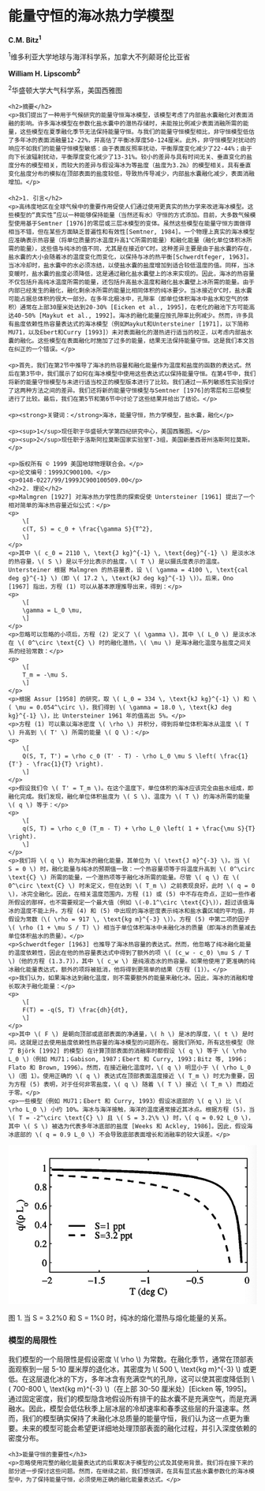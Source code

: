<html lang="zh-CN">
<head>
    <meta charset="UTF-8">
    <title>能量守恒的海冰热力学模型</title>
    <script src="https://polyfill.io/v3/polyfill.min.js?features=es6"></script>
    <script id="MathJax-script" async src="https://cdn.jsdelivr.net/npm/mathjax@3/es5/tex-mml-chtml.js"></script>
</head>
<body>
    <h1>能量守恒的海冰热力学模型</h1>
    <p><strong>C.M. Bitz<sup>1</sup></strong></p>
    <p><sup>1</sup>维多利亚大学地球与海洋科学系，加拿大不列颠哥伦比亚省</p>
    <p><strong>William H. Lipscomb<sup>2</sup></strong></p>
    <p><sup>2</sup>华盛顿大学大气科学系，美国西雅图</p>

    <h2>摘要</h2>
    <p>我们提出了一种用于气候研究的能量守恒海冰模型，该模型考虑了内部盐水囊融化对表面消融的影响。许多海冰模型在参数化盐水囊中的潜热存储时，未能按比例减少表面消融所需的能量，这些模型在夏季融化季节无法保持能量守恒。与我们的能量守恒模型相比，非守恒模型低估了多年冰的表面消融量12-22%，并高估了平衡冰厚度50-124厘米。此外，非守恒模型对扰动的响应不如我们的能量守恒模型敏感：由于表面反照率扰动，平衡厚度变化减少了22-44%；由于向下长波辐射扰动，平衡厚度变化减少了13-31%。较小的差异与具有时间无关、垂直变化的盐度分布的模型相关，而较大的差异与假设海冰为等盐度（盐度为3.2‰）的模型相关。具有垂直变化盐度分布的模拟在顶部表面的盐度较低，导致热传导减少，内部盐水囊融化减少，表面消融增加。</p>

    <h2>1. 引言</h2>
    <p>高纬度地区在全球气候中的重要作用促使人们通过使用更真实的热力学来改进海冰模型。这些模型的“真实性”应以一种能够保持能量（当然还有水）守恒的方式添加。目前，大多数气候模型使用基于Semtner [1976]的零层或三层冰模型的变体。虽然这些模型在能量守恒方面做得相当不错，但在某些方面缺乏普遍性和有效性[Semtner, 1984]。一个物理上真实的海冰模型应准确表示热容量（将单位质量的冰温度升高1℃所需的能量）和融化能量（融化单位体积冰所需的能量），这些值与纯冰的值不同，尤其是在接近0℃时。这种差异主要是由于盐水囊的存在，盐水囊的大小会随着冰的温度变化而变化，以保持与冰的热平衡[Schwerdtfeger, 1963]。当冰冷却时，盐水囊中的水必须冻结，以使盐水囊的盐度增加到适合较低温度的值。同样，当冰变暖时，盐水囊的盐度必须降低，这是通过融化盐水囊壁上的冰来实现的。因此，海冰的热容量不仅包括升高纯冰温度所需的能量，还包括升高盐水温度和融化盐水囊壁上冰所需的能量。由于内部已经发生的融化，融化剩余冰所需的能量比相同体积的纯冰要少。当冰接近0℃时，盐水囊可能占据总体积的很大一部分。在多年北极冰中，孔隙率（即单位体积海冰中盐水和空气的体积）通常在上部30厘米处达到20-30% [Eicken et al., 1995]，在老化的融池下方可能高达40-50% [Maykut et al., 1992]。海冰的融化能量应按孔隙率比例减少。然而，许多具有盐度依赖性热容量表达式的海冰模型（例如Maykut和Untersteiner [1971]，以下简称MU71，以及Ebert和Curry [1993]）未对表面融化的潜热进行适当的校正，以考虑内部盐水囊的融化。这些模型在表面融化时施加了过多的能量，结果无法保持能量守恒。这是我们本文旨在纠正的一个错误。</p>

    <p>首先，我们在第2节中推导了海冰的热容量和融化能量作为温度和盐度的函数的表达式。然后在第3节中，我们展示了如何在海冰模型中使用这些表达式以保持能量守恒。在第4节中，我们将新的能量守恒模型与未进行适当校正的模型版本进行了比较。我们通过一系列敏感性实验探讨了这两种方法之间的差异。我们还将新的能量守恒模型与Semtner [1976]的零层和三层模型进行了比较。最后，我们在第5节和第6节中讨论了这些结果并给出了结论。</p>

    <p><strong>关键词：</strong>海冰，能量守恒，热力学模型，盐水囊，融化</p>

    <p><sup>1</sup>现任职于华盛顿大学第四纪研究中心，美国西雅图。</p>
    <p><sup>2</sup>现任职于洛斯阿拉莫斯国家实验室T-3组，美国新墨西哥州洛斯阿拉莫斯。</p>

    <p>版权所有 © 1999 美国地球物理联合会。</p>
    <p>论文编号：1999JC900100。</p>
    <p>0148-0227/99/1999JC900100509.00</p>
    <h2>2. 理论</h2>
    <p>Malmgren [1927] 对海冰热力学性质的探索促使 Untersteiner [1961] 提出了一个相对简单的海冰热容量近似公式：</p>
    <p>
        \[
        c(T, S) = c_0 + \frac{\gamma S}{T^2},
        \]
    </p>
    <p>其中 \( c_0 = 2110 \, \text{J kg}^{-1} \, \text{deg}^{-1} \) 是淡水冰的热容量，\( S \) 是以千分比表示的盐度，\( T \) 是以摄氏度表示的温度。Untersteiner 根据 Malmgren 的热容量表，设 \( \gamma = 4100 \, \text{cal deg g}^{-1} \)（即 \( 17.2 \, \text{kJ deg kg}^{-1} \)）。后来，Ono [1967] 指出，方程 (1) 可以从基本原理推导出来，得到：</p>
    <p>
        \[
        \gamma = L_0 \mu,
        \]
    </p>
    <p>忽略可以忽略的小项后，方程 (2) 定义了 \( \gamma \)，其中 \( L_0 \) 是淡水冰在 \( 0^\circ \text{C} \) 时的融化潜热，\( \mu \) 是海冰融化温度与盐度之间关系的经验常数：</p>
    <p>
        \[
        T_m = -\mu S.
        \]
    </p>
    <p>根据 Assur [1958] 的研究，取 \( L_0 = 334 \, \text{kJ kg}^{-1} \) 和 \( \mu = 0.054^\circ \)，我们得到 \( \gamma = 18.0 \, \text{kJ deg kg}^{-1} \)，比 Untersteiner 1961 年的值高出 5%。</p>
    <p>方程 (1) 可以乘以海冰密度 \( \rho \) 并积分，得到将单位体积海冰从温度 \( T \) 升高到 \( T' \) 所需的能量 \( Q \)：</p>
    <p>
        \[
        Q(S, T, T') = \rho c_0 (T' - T) - \rho L_0 \mu S \left( \frac{1}{T'} - \frac{1}{T} \right).
        \]
    </p>
    <p>假设我们令 \( T' = T_m \)。在这个温度下，单位体积的海冰应该完全由盐水组成，即融化完成。我们发现，融化单位体积盐度为 \( S \)、温度为 \( T \) 的海冰所需的能量 \( q \) 等于：</p>
    <p>
        \[
        q(S, T) = \rho c_0 (T_m - T) + \rho L_0 \left( 1 + \frac{\mu S}{T} \right).
        \]
    </p>
    <p>我们将 \( q \) 称为海冰的融化能量，其单位为 \( \text{J m}^{-3} \)。当 \( S = 0 \) 时，融化能量与纯冰的预期值一致：一个热容量项等于将温度升高到 \( 0^\circ \text{C} \) 所需的能量，一个潜热项等于融化冰所需的能量。尽管 \( q \) 在 \( 0^\circ \text{C} \) 时未定义，但在达到 \( T_m \) 之前表现良好，此时 \( q = 0 \)，冰完全融化。因此，在相关温度范围内，方程 (1) 或 (5) 中不存在奇点，正如一些作者所假设的那样，也不需要规定一个最大值（例如 \(-0.1^\circ \text{C}\)），超过该值海冰的温度不能上升。方程 (4) 和 (5) 中出现的海冰密度表示纯冰和盐水囊区域的平均值，并假设为常数（\( \rho = 917 \, \text{kg m}^{-3} \)）。方程 (5) 中第二项的因子 \( \rho (1 + \mu S / T) \) 相当于单位体积海冰中未融化冰的质量（即海冰的质量减去单位体积盐水的质量）。</p>
    <p>Schwerdtfeger [1963] 也推导了海冰热容量的表达式。然而，他忽略了纯冰融化能量的温度依赖性，因此在他的热容量表达式中得到了额外的项 \( (c_w - c_0) \mu S / T \)（他的方程 (1.3.7)），其中 \( c_w \) 是纯液态水的热容量。如果他使用了更准确的纯冰融化能量表达式，额外的项将被抵消，他将得到更简单的结果（方程 (1)）。</p>
    <p>我们认为，如果海冰达到融化温度，则不需要额外的能量来融化冰。因此，海冰的消融和增长取决于融化能量：</p>
    <p>
        \[
        F(T) = -q(S, T) \frac{dh}{dt},
        \]
    </p>
    <p>其中 \( F \) 是朝向顶部或底部表面的净通量，\( h \) 是冰的厚度，\( t \) 是时间。这就是过去使用盐度依赖性热容量的海冰模型的问题所在。据我们所知，所有这些模型（除了 Björk [1992] 的模型）在计算顶部表面的消融率时都假设 \( q \) 等于 \( \rho L_0 \)（例如 MU71；Gabison, 1987；Ebert 和 Curry, 1993；Bitz 等, 1996；Flato 和 Brown, 1996）。然而，在接近融化温度时，\( q \) 明显小于 \( \rho L_0 \)（图 1）。使用正确的 \( q \) 表达式在顶部表面温度接近 \( T_m \) 时尤为重要，因为方程 (5) 表明，对于任何非零盐度，\( q \) 随着 \( T \) 接近 \( T_m \) 而趋近于零。</p>
    <p>一些模型（例如 MU71；Ebert 和 Curry, 1993）假设冰底部的 \( q \) 比 \( \rho L_0 \) 小约 10%。海冰与海洋接触，海洋的温度通常接近其冰点。根据方程 (5)，当 \( T = -2^\circ \text{C} \) 且 \( S = 3.2\% \) 时，\( q = 0.92 L_0 \)，其中 \( S \) 被选为代表多年冰底部的盐度 [Weeks 和 Ackley, 1986]。因此，假设海冰底部的 \( q = 0.9 L_0 \) 不会导致底部表面增长和消融率的较大误差。</p>
<img src="WeChat566701bfb0d2230c4f2846aed3cd5fa5.jpg" alt="霍尔湖冰盖气泡照片" />
<p>图 1. 当 S = 3.2%0 和 S = 1%0 时，纯冰的熔化潜热与熔化能量的关系。</p>
    <h3>模型的局限性</h3>
    <p>我们模型的一个局限性是假设密度 \( \rho \) 为常数。在融化季节，通常在顶部表面观察到一层 5-10 厘米厚的退化冰，其密度为 \( 500 \, \text{kg m}^{-3} \) 或更低。在这层退化冰的下方，多年冰含有充满空气的孔隙，这可以使其密度降低到 \( 700-800 \, \text{kg m}^{-3} \)（在上部 30-50 厘米处）[Eicken 等, 1995]。通过固定密度，我们的模型隐含地假设所有排干的盐水囊不是充满空气，而是充满融水。因此，模型会低估秋季上层冰层的冷却速率和春季这些层的升温速率。然而，我们的模型确实保持了未融化冰总质量的能量守恒，我们认为这一点更为重要。未来的模型可能会希望更详细地处理顶部表面的融化过程，并引入深度依赖的密度分布。</p>

    <h3>能量守恒的重要性</h3>
    <p>忽略使用完整的融化能量表达式的后果取决于模型的公式及其使用背景。我们将在接下来的部分进一步探讨这些问题。然而，在继续之前，我们想强调，在具有显式盐水囊参数化的海冰模型中，为了保持能量守恒，必须使用正确的融化能量表达式。</p>
</body>
</html>